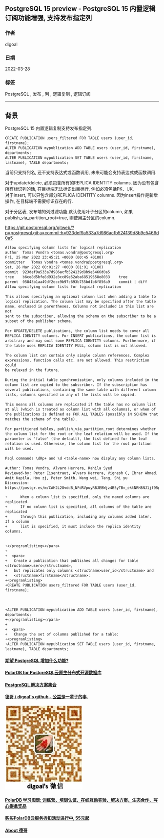 ## PostgreSQL 15 preview - PostgreSQL 15 内置逻辑订阅功能增强, 支持发布指定列  
              
### 作者                      
digoal                      
                      
### 日期                      
2022-03-28                     
                      
### 标签                      
PostgreSQL , 发布 , 列 , 逻辑复制 , 逻辑订阅      
                      
----                      
                      
## 背景   
PostgreSQL 15 内置逻辑复制支持发布指定列.     
  
```  
CREATE PUBLICATION users_filtered FOR TABLE users (user_id, firstname);  
ALTER PUBLICATION mypublication ADD TABLE users (user_id, firstname), departments;  
ALTER PUBLICATION mypublication SET TABLE users (user_id, firstname, lastname), TABLE departments;  
```  
  
当前只支持列名, 还不支持表达式或函数调用, 未来可能会支持表达式或函数调用.  
  
对于update/delete, 必须包含所有的REPLICA IDENTITY columns. 因为没有包含所有标识列的话, 在目标端无法标识出目标行. 例如必须包括PK、UK.    
对于insert, 可以只包含部分REPLICA IDENTITY columns. 因为insert操作是新增操作, 在目标端不需要标识存在的行.   
  
对于分区表, 发布端的列过滤功能  默认使用叶子分区的column, 如果publish_via_partition_root=true, 则使用主分区的column.     
  
https://git.postgresql.org/gitweb/?p=postgresql.git;a=commit;h=923def9a533a7d986acfb524139d8b9e5466d0a5  
  
```  
Allow specifying column lists for logical replication  
author	Tomas Vondra <tomas.vondra@postgresql.org>	  
Fri, 25 Mar 2022 23:45:21 +0000 (00:45 +0100)  
committer	Tomas Vondra <tomas.vondra@postgresql.org>	  
Sat, 26 Mar 2022 00:01:27 +0000 (01:01 +0100)  
commit	923def9a533a7d986acfb524139d8b9e5466d0a5  
tree	b6ce8d5bfe8d932e3cc89e52aba68519558e8033	tree  
parent	05843b1aa49df2ecc9b97c693b755bd1b6f856a9	commit | diff  
Allow specifying column lists for logical replication  
  
This allows specifying an optional column list when adding a table to  
logical replication. The column list may be specified after the table  
name, enclosed in parentheses. Columns not included in this list are not  
sent to the subscriber, allowing the schema on the subscriber to be a  
subset of the publisher schema.  
  
For UPDATE/DELETE publications, the column list needs to cover all  
REPLICA IDENTITY columns. For INSERT publications, the column list is  
arbitrary and may omit some REPLICA IDENTITY columns. Furthermore, if  
the table uses REPLICA IDENTITY FULL, column list is not allowed.  
  
The column list can contain only simple column references. Complex  
expressions, function calls etc. are not allowed. This restriction could  
be relaxed in the future.  
  
During the initial table synchronization, only columns included in the  
column list are copied to the subscriber. If the subscription has  
several publications, containing the same table with different column  
lists, columns specified in any of the lists will be copied.   
  
This means all columns are replicated if the table has no column list  
at all (which is treated as column list with all columns), or when of  
the publications is defined as FOR ALL TABLES (possibly IN SCHEMA that  
matches the schema of the table).  
  
For partitioned tables, publish_via_partition_root determines whether  
the column list for the root or the leaf relation will be used. If the  
parameter is 'false' (the default), the list defined for the leaf  
relation is used. Otherwise, the column list for the root partition  
will be used.  
  
Psql commands \dRp+ and \d <table-name> now display any column lists.  
  
Author: Tomas Vondra, Alvaro Herrera, Rahila Syed  
Reviewed-by: Peter Eisentraut, Alvaro Herrera, Vignesh C, Ibrar Ahmed,  
Amit Kapila, Hou zj, Peter Smith, Wang wei, Tang, Shi yu  
Discussion: https://postgr.es/m/CAH2L28vddB_NFdRVpuyRBJEBWjz4BSyTB=_ektNRH8NJ1jf95g@mail.gmail.com  
```  
  
```  
+      When a column list is specified, only the named columns are replicated.  
+      If no column list is specified, all columns of the table are replicated  
+      through this publication, including any columns added later.  If a column  
+      list is specified, it must include the replica identity columns.  
  
  
+</programlisting></para>  
+  
+  <para>  
+   Create a publication that publishes all changes for table <structname>users</structname>,  
+   but replicates only columns <structname>user_id</structname> and  
+   <structname>firstname</structname>:  
+<programlisting>  
+CREATE PUBLICATION users_filtered FOR TABLE users (user_id, firstname);  
  
  
  
+ALTER PUBLICATION mypublication ADD TABLE users (user_id, firstname), departments;  
+</programlisting></para>  
+  
+  <para>  
+   Change the set of columns published for a table:  
+<programlisting>  
+ALTER PUBLICATION mypublication SET TABLE users (user_id, firstname, lastname), TABLE departments;  
```  
  
  
  
  
#### [期望 PostgreSQL 增加什么功能?](https://github.com/digoal/blog/issues/76 "269ac3d1c492e938c0191101c7238216")
  
  
#### [PolarDB for PostgreSQL云原生分布式开源数据库](https://github.com/ApsaraDB/PolarDB-for-PostgreSQL "57258f76c37864c6e6d23383d05714ea")
  
  
#### [PostgreSQL 解决方案集合](https://yq.aliyun.com/topic/118 "40cff096e9ed7122c512b35d8561d9c8")
  
  
#### [德哥 / digoal's github - 公益是一辈子的事.](https://github.com/digoal/blog/blob/master/README.md "22709685feb7cab07d30f30387f0a9ae")
  
  
![digoal's wechat](../pic/digoal_weixin.jpg "f7ad92eeba24523fd47a6e1a0e691b59")
  
  
#### [PolarDB 学习图谱: 训练营、培训认证、在线互动实验、解决方案、生态合作、写心得拿奖品](https://www.aliyun.com/database/openpolardb/activity "8642f60e04ed0c814bf9cb9677976bd4")
  
  
#### [购买PolarDB云服务折扣活动进行中, 55元起](https://www.aliyun.com/activity/new/polardb-yunparter?userCode=bsb3t4al "e0495c413bedacabb75ff1e880be465a")
  
  
#### [About 德哥](https://github.com/digoal/blog/blob/master/me/readme.md "a37735981e7704886ffd590565582dd0")
  
